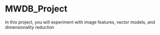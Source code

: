 # MWDB_Project
In this project, you will experiment with  image features, vector models, and dimensionality reduction
